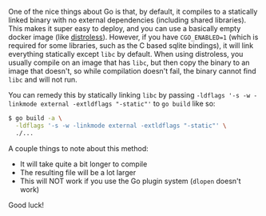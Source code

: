 <!-- :metadata:

title: Go: Static linking with CGO and distroless
tags: Programming, Go
publishedAt: 2024-09-27T11:10:00-0700
ogTitle: Golang: Static linking with CGO and distroless
summary:

Do you use distroless? Have you tried to build a distroless docker image for
your Go project, only to see an error like `/bin/foo: no such file or
directory`? Maybe you spent a bunch of time trying to figure out why that file
isn't there, only to find out that it *IS* there, but you're still getting the
error?

This post is for you!
-->

One of the nice things about Go is that, by default, it compiles to a
statically linked binary with no external dependencies (including shared
libraries). This makes it super easy to deploy, and you can use a basically
empty docker image (like
[distroless](https://github.com/GoogleContainerTools/distroless)). However, if
you have `CGO_ENABLED=1` (which is required for some libraries, such as the C
based sqlite bindings), it will link everything statically except `libc` by
default. When using distroless, you usually compile on an image that has `libc`,
but then copy the binary to an image that doesn't, so while compilation doesn't
fail, the binary cannot find `libc` and will not run.

You can remedy this by statically linking `libc` by passing `-ldflags '-s -w
-linkmode external -extldflags "-static"'` to `go build` like so:

```bash
$ go build -a \
  -ldflags '-s -w -linkmode external -extldflags "-static"' \
  ./...
```

A couple things to note about this method:

* It will take quite a bit longer to compile
* The resulting file will be a lot larger
* This will NOT work if you use the Go plugin system (`dlopen` doesn't work)

Good luck!
